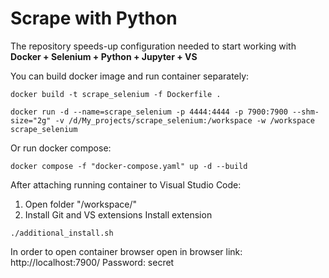 # Scrape with Python

The repository speeds-up configuration needed to start working with **Docker + Selenium + Python + Jupyter + VS**

You can build docker image and run container separately:

```shell
docker build -t scrape_selenium -f Dockerfile .
```

```shell
docker run -d --name=scrape_selenium -p 4444:4444 -p 7900:7900 --shm-size="2g" -v /d/My_projects/scrape_selenium:/workspace -w /workspace scrape_selenium
```

Or run docker compose:

```shell
docker compose -f "docker-compose.yaml" up -d --build 
```

After attaching running container to Visual Studio Code:
1. Open folder "/workspace/"
2. Install Git and VS extensions
Install extension 
```shell
./additional_install.sh 
```

In order to open container browser open in browser link: http://localhost:7900/
Password: secret